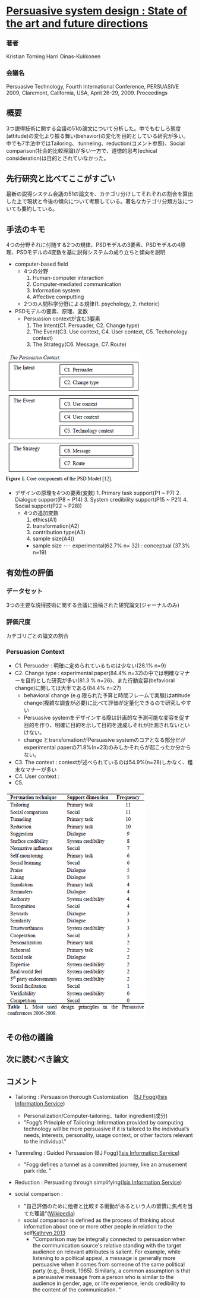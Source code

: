 # [Persuasive system design : State of the art and future directions](https://www.researchgate.net/publication/220962630_Persuasive_system_design_State_of_the_art_and_future_directions)
### 著者
Kristian Torning      Harri Oinas-Kukkonen
### 会議名
Persuasive Technology, Fourth International Conference, PERSUASIVE 2009, Claremont, California, USA, April 26-29, 2009. Proceedings

## 概要
3つ説得技術に関する会議の51の論文について分析した。中でもむしろ態度(attitude)の変化より振る舞い(behavior)の変化を目的としている研究が多い。中でも7手法中ではTailoring、 tunneling、reduction(コメント参照)、Social comparison(社会的比較理論)が多い一方で、道徳的思考(echical consideration)は目的とされていなかった。

## 先行研究と比べてここがすごい
最新の説得システム会議の51の論文を、カテゴリ分けしてそれぞれの割合を算出した上で現状と今後の傾向について考察している。著名なカテゴリ分類方法についても要約している。

## 手法のキモ
4つの分野それに付随する2つの規律、PSDモデルの3要素、PSDモデルの4原理、PSDモデルの4変数を基に説得システムの成り立ちと傾向を説明
* computer-based field
   * 4つの分野
      1. Human-computer interaction
      2. Computer-mediated communication 
      3. Information system
      4. Affective computting
   * 2つの人間科学分野による規律(1. psychology, 2. rhetoric)
* PSDモデルの要素、原理、変数
   * Persuasion contextが含む3要素
     1. The Intent(C1. Persuader, C2. Change type) 
     2. The Event(C3. Use context, C4. User context, C5. Techonology context) 
     3. The Strategy(C6. Message, C7. Route)
     
![contexts](https://github.com/AsaiSara/Scholar/blob/master/picture/Persuasive_system_design_contexts.png)

* デザインの原理を4つの要素(変数)
      1. Primary task support(P1 ~ P7)
      2. Dialogue support(P8 ~ P14) 
      3. System credibility support(P15 ~ P21) 
      4. Social support(P22 ~ P28))
   * 4つの追加変数
      1. ethics(A1) 
      2. transformation(A2) 
      3. contribution type(A3) 
      4. sample size(A4))
      * sample size ･･･ experimental(62.7% n= 32) : conceptual (37.3% n=19)

## 有効性の評価
### データセット
3つの主要な説得技術に関する会議に投稿された研究論文(ジャーナルのみ)
### 評価尺度
カテゴリごとの論文の割合

### Persuasion Context
* C1. Persuader : 明確に定められているものは少ない(28.1% n=9)
* C2. Change type : experimental paper(84.4% n=32)の中では明確なマナーを目的とした研究が多い(81.3 % n=26)、また行動変容(befavioral change)に関しては大半である(84.4% n=27)
   * behavioral change (e.g.限られた予算と時間フレームで実験)はattitude change(複雑な調査が必要)に比べて評価が定量化できるので研究しやすい
   * Persuasive systemをデザインする際は計画的な予測可能な変容を促す目的を作り、明確に目的を示して目的を達成しそれが計測されないといけない。
   * change とtransfomationがPersuasive systemのコアとなる部分だがexperimental paperの71.8%(n=23)のみしかそれらが起こったか分からない。
* C3. The context : contextが述べられているのは54.9%(n=28)しかなく、粗末なマナーが多い
* C4. User context : 
* C5. 
  
![principles](https://github.com/AsaiSara/Scholar/blob/master/picture/Persuasive_system_design_principles.png)

## その他の議論

## 次に読むべき論文

## コメント
* Tailoring : Persuasion thorough Customization　([BJ Fogg](https://www.bjfogg.com/))([Isis Information Service](http://www.isisinform.com/category/arrangement-as-persuasion/tailoring/))
    * Personalization/Computer-tailoring、tailor ingredient(成分)　
    * "Fogg’s Principle of Tailoring: Information provided by computing technology will be more persuasive if it is tailored to the individual’s needs, interests, personality, usage context, or other factors relevant to the individual."
* Tunnneling : Guided Persuasion (BJ Fogg)([Isis Information Service](http://www.isisinform.com/category/arrangement-as-persuasion/tunneling/))
    * "Fogg defines a tunnel as a committed journey, like an amusement park ride. "
    
* Reduction : Persuading through simplifying([Isis Information Service](http://www.isisinform.com/category/arrangement-as-persuasion/tunneling/))

* social comparison : 
  * "自己評価のために他者と比較する衝動があるという人の習慣に焦点を当てた理論"([Wikipedia](https://ja.wikipedia.org/wiki/%E7%A4%BE%E4%BC%9A%E7%9A%84%E6%AF%94%E8%BC%83%E7%90%86%E8%AB%96))
  * social comparison is defined as the process of thinking about information about one or more other people in relation to the self[Kathryn 2013](https://pdfs.semanticscholar.org/7384/4700dbaf6f15cfb364882d28f8724cb8a7c5.pdf) 
    * "Comparison may be integrally connected to persuasion when the communication source's relative standing with the target audience on relevant attributes is salient. For example, while listening to a political appeal, a message is generally more persuasive when it comes from someone of the same political party (e.g., Brock, 1965). Similarly, a common assumption is that a persuasive message from a person who is similar to the audience in gender, age, or life experience, lends credibility to the content of the communication. "
